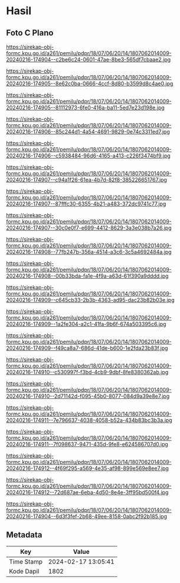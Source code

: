 # Hasil

## Foto C Plano

https://sirekap-obj-formc.kpu.go.id/a261/pemilu/pdpr/18/07/06/20/14/1807062014009-20240216-174904--c2be6c24-0601-47ae-8be3-565df7cbaae2.jpg

https://sirekap-obj-formc.kpu.go.id/a261/pemilu/pdpr/18/07/06/20/14/1807062014009-20240216-174905--8e62c0ba-0666-4ccf-8d80-b3599d8c4ae0.jpg

https://sirekap-obj-formc.kpu.go.id/a261/pemilu/pdpr/18/07/06/20/14/1807062014009-20240216-174905--81112973-6fe0-416a-ba11-5ed7e23d198e.jpg

https://sirekap-obj-formc.kpu.go.id/a261/pemilu/pdpr/18/07/06/20/14/1807062014009-20240216-174906--85c244d1-4a54-4691-9829-0e74c3311ed7.jpg

https://sirekap-obj-formc.kpu.go.id/a261/pemilu/pdpr/18/07/06/20/14/1807062014009-20240216-174906--c5938484-96d6-4165-a413-c226f3474bf9.jpg

https://sirekap-obj-formc.kpu.go.id/a261/pemilu/pdpr/18/07/06/20/14/1807062014009-20240216-174907--c94a1f26-61ea-4b7d-82f8-385226651767.jpg

https://sirekap-obj-formc.kpu.go.id/a261/pemilu/pdpr/18/07/06/20/14/1807062014009-20240216-174907--87fffc30-6355-4b21-a483-372dc9741c77.jpg

https://sirekap-obj-formc.kpu.go.id/a261/pemilu/pdpr/18/07/06/20/14/1807062014009-20240216-174907--30c0e0f7-e699-4412-8629-3a3e038b7a26.jpg

https://sirekap-obj-formc.kpu.go.id/a261/pemilu/pdpr/18/07/06/20/14/1807062014009-20240216-174908--77fb247b-356a-4514-a3c6-3c5a4692484a.jpg

https://sirekap-obj-formc.kpu.go.id/a261/pemilu/pdpr/18/07/06/20/14/1807062014009-20240216-174908--00b33bda-fa1e-4f9a-a63d-61f390a9dddd.jpg

https://sirekap-obj-formc.kpu.go.id/a261/pemilu/pdpr/18/07/06/20/14/1807062014009-20240216-174909--c645cb33-2b3b-4363-ad95-dac23b82b03e.jpg

https://sirekap-obj-formc.kpu.go.id/a261/pemilu/pdpr/18/07/06/20/14/1807062014009-20240216-174909--1a2fe304-a2c1-41fa-9b6f-674a503395c6.jpg

https://sirekap-obj-formc.kpu.go.id/a261/pemilu/pdpr/18/07/06/20/14/1807062014009-20240216-174909--f49ca8a7-686d-41de-b600-1e2fda23b83f.jpg

https://sirekap-obj-formc.kpu.go.id/a261/pemilu/pdpr/18/07/06/20/14/1807062014009-20240216-174910--c530997f-f3bd-4cb9-9dbf-8fe8380362ab.jpg

https://sirekap-obj-formc.kpu.go.id/a261/pemilu/pdpr/18/07/06/20/14/1807062014009-20240216-174910--2d71142d-f095-45b0-8077-084d9a39e8e7.jpg

https://sirekap-obj-formc.kpu.go.id/a261/pemilu/pdpr/18/07/06/20/14/1807062014009-20240216-174911--7e796637-4038-4058-b52a-434b83bc3b3a.jpg

https://sirekap-obj-formc.kpu.go.id/a261/pemilu/pdpr/18/07/06/20/14/1807062014009-20240216-174911--7f098637-9471-435d-9fe8-e624586707d0.jpg

https://sirekap-obj-formc.kpu.go.id/a261/pemilu/pdpr/18/07/06/20/14/1807062014009-20240216-174912--4f69f295-a569-4e35-af98-899e569e8ee7.jpg

https://sirekap-obj-formc.kpu.go.id/a261/pemilu/pdpr/18/07/06/20/14/1807062014009-20240216-174912--72d687ae-6eba-4d50-8e4e-3ff95bd500f4.jpg

https://sirekap-obj-formc.kpu.go.id/a261/pemilu/pdpr/18/07/06/20/14/1807062014009-20240216-174904--6d3f3fef-2b68-49ee-8158-0abc2f92b185.jpg


## Metadata

| Key        | Value               |
| ---------- | ------------------- |
| Time Stamp | 2024-02-17 13:05:41 |
| Kode Dapil | 1802                |



